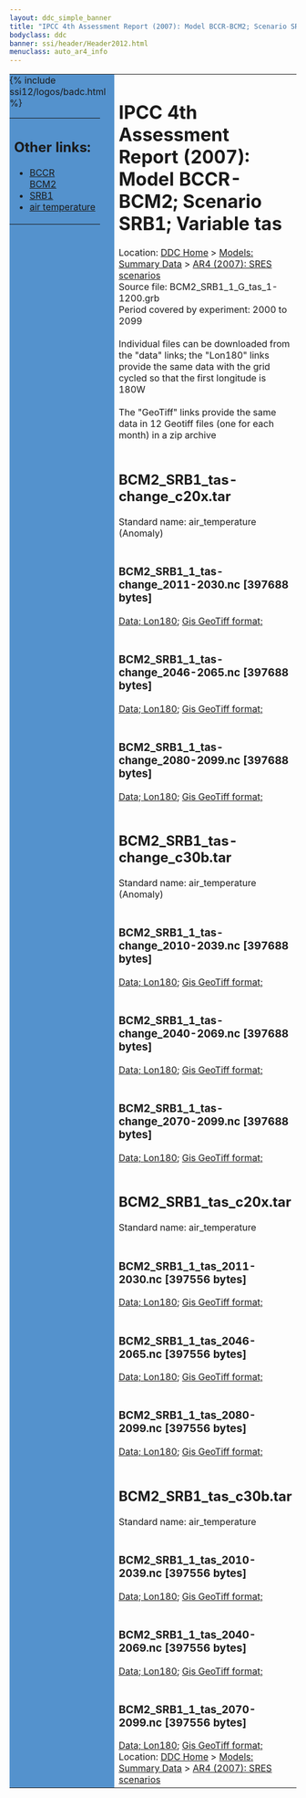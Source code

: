 ```yaml
---
layout: ddc_simple_banner
title: "IPCC 4th Assessment Report (2007): Model BCCR-BCM2; Scenario SRB1; Variable tas"
bodyclass: ddc
banner: ssi/header/Header2012.html
menuclass: auto_ar4_info
---
```



<table width="100%" border="0" cellspacing="0" cellpadding="0" style="border-collapse: collapse;">
<tr style="margin:0;padding:0;border:0;">
<td style="margin:0;padding:0;border:0;height:1pt;width:150pt;background:#5492CD;" valign="top" >

<div id="lh-col2" class="auto_ar4_info">
<table class="menumain" bgcolor="#5492CD" cellspacing="0" width="100%" border="0">
<tr><td>
<h2> Other links:</h2>
<ul>
<li><a href="/auto/ar4/model-BCCR-BCM2.html">BCCR<br/>BCM2</a></li>
<li><a href="/auto/ar4/scenario-SRB1.html">SRB1</a></li>
<li><a href="/auto/ar4/var-air_temperature.html">air temperature</a></li>
</ul>
</td></tr>
{% include ssi12/logos/badc.html %}
</table>
</div>
</td>
<td><h1>IPCC 4th Assessment Report (2007): Model BCCR-BCM2; Scenario SRB1; Variable tas</h1>

<!-- Breadcrumb1 -->
<div id="breadcrumb1" align="left">
Location: <a href="/index.html">DDC Home</a> > <a href="/sim/gcm_clim/">Models: Summary Data</a>
> <a href="/sim/gcm_clim/SRES_AR4/index.html">AR4 (2007): SRES scenarios</a>
</div>
<!-- End of Breadcrumb1 -->Source file: BCM2_SRB1_1_G_tas_1-1200.grb
<br/>
Period covered by experiment: 2000 to 2099<br/>
<br/>Individual files can be downloaded from the "data" links; the "Lon180" links provide the same data
         with the grid cycled so that the first longitude is 180W<br/>
<br/>The "GeoTiff" links provide the same data in 12 Geotiff files (one for each month)
          in a zip archive<br/>
<br/><h2>BCM2_SRB1_tas-change_c20x.tar</h2>
Standard name: air_temperature (Anomaly)<br>
<br/><h3>BCM2_SRB1_1_tas-change_2011-2030.nc [397688 bytes]</h3>
<a href="http://apps.ipcc-data.org/cgi-bin/downl/ar4_nc/tas/BCM2_SRB1_1_tas-change_2011-2030.nc">Data; </a><a href="http://apps.ipcc-data.org/cgi-bin/downl/ar4_nc/tas/BCM2_SRB1_1_tas-change_2011-2030.cyto180.nc"> Lon180</a>; <a href="/cgi-bin/downl/ar4_tif/tas/BCM2_SRB1_1_tas-change_2011-2030.zip">Gis GeoTiff format; </a><br/>
<br/><h3>BCM2_SRB1_1_tas-change_2046-2065.nc [397688 bytes]</h3>
<a href="http://apps.ipcc-data.org/cgi-bin/downl/ar4_nc/tas/BCM2_SRB1_1_tas-change_2046-2065.nc">Data; </a><a href="http://apps.ipcc-data.org/cgi-bin/downl/ar4_nc/tas/BCM2_SRB1_1_tas-change_2046-2065.cyto180.nc"> Lon180</a>; <a href="/cgi-bin/downl/ar4_tif/tas/BCM2_SRB1_1_tas-change_2046-2065.zip">Gis GeoTiff format; </a><br/>
<br/><h3>BCM2_SRB1_1_tas-change_2080-2099.nc [397688 bytes]</h3>
<a href="http://apps.ipcc-data.org/cgi-bin/downl/ar4_nc/tas/BCM2_SRB1_1_tas-change_2080-2099.nc">Data; </a><a href="http://apps.ipcc-data.org/cgi-bin/downl/ar4_nc/tas/BCM2_SRB1_1_tas-change_2080-2099.cyto180.nc"> Lon180</a>; <a href="/cgi-bin/downl/ar4_tif/tas/BCM2_SRB1_1_tas-change_2080-2099.zip">Gis GeoTiff format; </a><br/>
<br/><h2>BCM2_SRB1_tas-change_c30b.tar</h2>
Standard name: air_temperature (Anomaly)<br>
<br/><h3>BCM2_SRB1_1_tas-change_2010-2039.nc [397688 bytes]</h3>
<a href="http://apps.ipcc-data.org/cgi-bin/downl/ar4_nc/tas/BCM2_SRB1_1_tas-change_2010-2039.nc">Data; </a><a href="http://apps.ipcc-data.org/cgi-bin/downl/ar4_nc/tas/BCM2_SRB1_1_tas-change_2010-2039.cyto180.nc"> Lon180</a>; <a href="/cgi-bin/downl/ar4_tif/tas/BCM2_SRB1_1_tas-change_2010-2039.zip">Gis GeoTiff format; </a><br/>
<br/><h3>BCM2_SRB1_1_tas-change_2040-2069.nc [397688 bytes]</h3>
<a href="http://apps.ipcc-data.org/cgi-bin/downl/ar4_nc/tas/BCM2_SRB1_1_tas-change_2040-2069.nc">Data; </a><a href="http://apps.ipcc-data.org/cgi-bin/downl/ar4_nc/tas/BCM2_SRB1_1_tas-change_2040-2069.cyto180.nc"> Lon180</a>; <a href="/cgi-bin/downl/ar4_tif/tas/BCM2_SRB1_1_tas-change_2040-2069.zip">Gis GeoTiff format; </a><br/>
<br/><h3>BCM2_SRB1_1_tas-change_2070-2099.nc [397688 bytes]</h3>
<a href="http://apps.ipcc-data.org/cgi-bin/downl/ar4_nc/tas/BCM2_SRB1_1_tas-change_2070-2099.nc">Data; </a><a href="http://apps.ipcc-data.org/cgi-bin/downl/ar4_nc/tas/BCM2_SRB1_1_tas-change_2070-2099.cyto180.nc"> Lon180</a>; <a href="/cgi-bin/downl/ar4_tif/tas/BCM2_SRB1_1_tas-change_2070-2099.zip">Gis GeoTiff format; </a><br/>
<br/><h2>BCM2_SRB1_tas_c20x.tar</h2>
Standard name: air_temperature<br>
<br/><h3>BCM2_SRB1_1_tas_2011-2030.nc [397556 bytes]</h3>
<a href="http://apps.ipcc-data.org/cgi-bin/downl/ar4_nc/tas/BCM2_SRB1_1_tas_2011-2030.nc">Data; </a><a href="http://apps.ipcc-data.org/cgi-bin/downl/ar4_nc/tas/BCM2_SRB1_1_tas_2011-2030.cyto180.nc"> Lon180</a>; <a href="/cgi-bin/downl/ar4_tif/tas/BCM2_SRB1_1_tas_2011-2030.zip">Gis GeoTiff format; </a><br/>
<br/><h3>BCM2_SRB1_1_tas_2046-2065.nc [397556 bytes]</h3>
<a href="http://apps.ipcc-data.org/cgi-bin/downl/ar4_nc/tas/BCM2_SRB1_1_tas_2046-2065.nc">Data; </a><a href="http://apps.ipcc-data.org/cgi-bin/downl/ar4_nc/tas/BCM2_SRB1_1_tas_2046-2065.cyto180.nc"> Lon180</a>; <a href="/cgi-bin/downl/ar4_tif/tas/BCM2_SRB1_1_tas_2046-2065.zip">Gis GeoTiff format; </a><br/>
<br/><h3>BCM2_SRB1_1_tas_2080-2099.nc [397556 bytes]</h3>
<a href="http://apps.ipcc-data.org/cgi-bin/downl/ar4_nc/tas/BCM2_SRB1_1_tas_2080-2099.nc">Data; </a><a href="http://apps.ipcc-data.org/cgi-bin/downl/ar4_nc/tas/BCM2_SRB1_1_tas_2080-2099.cyto180.nc"> Lon180</a>; <a href="/cgi-bin/downl/ar4_tif/tas/BCM2_SRB1_1_tas_2080-2099.zip">Gis GeoTiff format; </a><br/>
<br/><h2>BCM2_SRB1_tas_c30b.tar</h2>
Standard name: air_temperature<br>
<br/><h3>BCM2_SRB1_1_tas_2010-2039.nc [397556 bytes]</h3>
<a href="http://apps.ipcc-data.org/cgi-bin/downl/ar4_nc/tas/BCM2_SRB1_1_tas_2010-2039.nc">Data; </a><a href="http://apps.ipcc-data.org/cgi-bin/downl/ar4_nc/tas/BCM2_SRB1_1_tas_2010-2039.cyto180.nc"> Lon180</a>; <a href="/cgi-bin/downl/ar4_tif/tas/BCM2_SRB1_1_tas_2010-2039.zip">Gis GeoTiff format; </a><br/>
<br/><h3>BCM2_SRB1_1_tas_2040-2069.nc [397556 bytes]</h3>
<a href="http://apps.ipcc-data.org/cgi-bin/downl/ar4_nc/tas/BCM2_SRB1_1_tas_2040-2069.nc">Data; </a><a href="http://apps.ipcc-data.org/cgi-bin/downl/ar4_nc/tas/BCM2_SRB1_1_tas_2040-2069.cyto180.nc"> Lon180</a>; <a href="/cgi-bin/downl/ar4_tif/tas/BCM2_SRB1_1_tas_2040-2069.zip">Gis GeoTiff format; </a><br/>
<br/><h3>BCM2_SRB1_1_tas_2070-2099.nc [397556 bytes]</h3>
<a href="http://apps.ipcc-data.org/cgi-bin/downl/ar4_nc/tas/BCM2_SRB1_1_tas_2070-2099.nc">Data; </a><a href="http://apps.ipcc-data.org/cgi-bin/downl/ar4_nc/tas/BCM2_SRB1_1_tas_2070-2099.cyto180.nc"> Lon180</a>; <a href="/cgi-bin/downl/ar4_tif/tas/BCM2_SRB1_1_tas_2070-2099.zip">Gis GeoTiff format; </a><br/>
<!-- Breadcrumb2 -->
<div id="breadcrumb2" align="left">
Location: <a href="/index.html">DDC Home</a> > <a href="/sim/gcm_clim/">Models: Summary Data</a>
> <a href="/sim/gcm_clim/SRES_AR4/index.html">AR4 (2007): SRES scenarios</a>
</div>
<!-- End of Breadcrumb2 --></td></tr></table>
